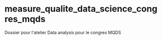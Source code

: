 # measure_qualite_data_science_congres_mqds
Dossier pour l'atelier Data analysis pour le congres MQDS
